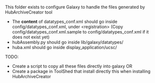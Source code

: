 This folder exists to configure Galaxy to handle the files generated by HubArchiveCreator tool

* The **content** of datatypes_conf.xml should go inside config/datatypes_conf.xml, under \<registration\> (Copy config/datatypes_conf.xml.sample to config/datatypes_conf.xml if it does not exist yet)
* hubAssembly.py should go inside lib/galaxy/datatypes/
* huba.xml should go inside display_application/ucsc/


TODO:

* Create a script to copy all these files directly into galaxy OR
* Create a package in ToolShed that install directly this when installing HubArchiveCreator
